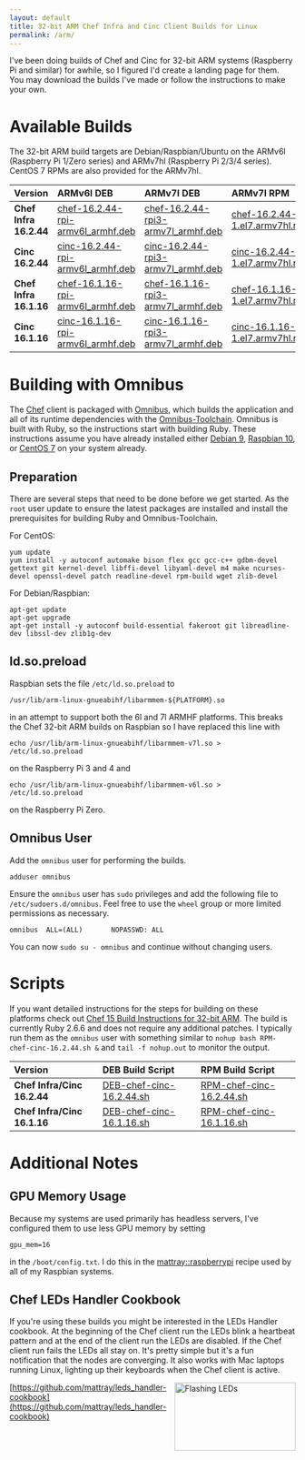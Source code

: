 ```yaml
---
layout: default
title: 32-bit ARM Chef Infra and Cinc Client Builds for Linux
permalink: /arm/
---
```


I've been doing builds of Chef and Cinc for 32-bit ARM systems (Raspberry Pi and similar) for awhile, so I figured I'd create a landing page for them. You may download the builds I've made or follow the instructions to make your own.

# Available Builds

The 32-bit ARM build targets are Debian/Raspbian/Ubuntu on the ARMv6l (Raspberry Pi 1/Zero series) and ARMv7hl (Raspberry Pi 2/3/4 series). CentOS 7 RPMs are also provided for the ARMv7hl.

| Version | ARMv6l DEB | ARMv7l DEB | ARMv7l RPM |
|:-|:-|:-|:-|
| **Chef Infra 16.2.44** | [chef-16.2.44-rpi-armv6l_armhf.deb](https://www.dropbox.com/s/b8rmvu2t7u813vr/chef-16.2.44-rpi-armv6l_armhf.deb?raw=1) | [chef-16.2.44-rpi3-armv7l_armhf.deb](https://www.dropbox.com/s/qghjhnd2ei7ibkp/chef-16.2.44-rpi3-armv7l_armhf.deb?raw=1) | [chef-16.2.44-1.el7.armv7hl.rpm](https://www.dropbox.com/s/v7znbxlkzzcwbj9/chef-16.2.44-1.el7.armv7hl.rpm?raw=1) |
| **Cinc 16.2.44** | [cinc-16.2.44-rpi-armv6l_armhf.deb](https://www.dropbox.com/s/wwth6b56l282t8w/cinc-16.2.44-rpi3-armv7l_armhf.deb?raw=1) | [cinc-16.2.44-rpi3-armv7l_armhf.deb](https://www.dropbox.com/s/1jqqk19bazvakhg/cinc-16.2.44-1.el7.armv7hl.rpm?raw=1) | [cinc-16.2.44-1.el7.armv7hl.rpm](https://www.dropbox.com/s/dxim6vjxoug831z/cinc-16.2.44-rpi-armv6l_armhf.deb?raw=1) |
| **Chef Infra 16.1.16** | [chef-16.1.16-rpi-armv6l_armhf.deb](https://www.dropbox.com/s/3aixsqnkj4rxmyz/chef-16.1.16-rpi-armv6l_armhf.deb?raw=1) | [chef-16.1.16-rpi3-armv7l_armhf.deb](https://www.dropbox.com/s/gq94ktkg9mto53e/chef-16.1.16-rpi3-armv7l_armhf.deb?raw=1) | [chef-16.1.16-1.el7.armv7hl.rpm](https://www.dropbox.com/s/l07cv664qabplll/chef-16.1.16-1.el7.armv7hl.rpm?raw=1) |
| **Cinc 16.1.16** | [cinc-16.1.16-rpi-armv6l_armhf.deb](https://www.dropbox.com/s/j8jg0k7fizmzx31/cinc-16.1.17-rpi-armv6l_armhf.deb?raw=1) | [cinc-16.1.16-rpi3-armv7l_armhf.deb](https://www.dropbox.com/s/jkwtqf7l28rf089/cinc-16.1.16-rpi3-armv7l_armhf.deb?raw=1) | [cinc-16.1.16-1.el7.armv7hl.rpm](https://www.dropbox.com/s/93r5nomxbx6ywgl/cinc-16.1.16-1.el7.armv7hl.rpm?raw=1) |

# Building with Omnibus

The [Chef](https://github.com/chef/chef) client is packaged with [Omnibus](https://github.com/chef/omnibus), which builds the application and all of its runtime dependencies with the [Omnibus-Toolchain](https://github.com/chef/omnibus-toolchain). Omnibus is built with Ruby, so the instructions start with building Ruby. These instructions assume you have already installed either [Debian 9](/2019/01/29/installing-debian-9-7-on-a-beaglebone-black), [Raspbian 10](/2019/09/14/installing-raspbian-10-on-a-raspberry-pi), or [CentOS 7](/2019/05/07/installing-centos-7-6-on-a-raspberry-pi-three) on your system already.

## Preparation

There are several steps that need to be done before we get started. As the `root` user update to ensure the latest packages are installed and install the prerequisites for building Ruby and Omnibus-Toolchain.

For CentOS:

    yum update
    yum install -y autoconf automake bison flex gcc gcc-c++ gdbm-devel gettext git kernel-devel libffi-devel libyaml-devel m4 make ncurses-devel openssl-devel patch readline-devel rpm-build wget zlib-devel

For Debian/Raspbian:

    apt-get update
    apt-get upgrade
    apt-get install -y autoconf build-essential fakeroot git libreadline-dev libssl-dev zlib1g-dev

## ld.so.preload

Raspbian sets the file `/etc/ld.so.preload` to

    /usr/lib/arm-linux-gnueabihf/libarmmem-${PLATFORM}.so

in an attempt to support both the 6l and 7l ARMHF platforms. This breaks the Chef 32-bit ARM builds on Raspbian so I have replaced this line with

    echo /usr/lib/arm-linux-gnueabihf/libarmmem-v7l.so > /etc/ld.so.preload

on the Raspberry Pi 3 and 4 and

    echo /usr/lib/arm-linux-gnueabihf/libarmmem-v6l.so > /etc/ld.so.preload

on the Raspberry Pi Zero.

## Omnibus User

Add the `omnibus` user for performing the builds.

    adduser omnibus

Ensure the `omnibus` user has `sudo` privileges and add the following file to `/etc/sudoers.d/omnibus`. Feel free to use the `wheel` group or more limited permissions as necessary.

    omnibus  ALL=(ALL)       NOPASSWD: ALL

You can now `sudo su - omnibus` and continue without changing users.

# Scripts

If you want detailed instructions for the steps for building on these platforms check out [Chef 15 Build Instructions for 32-bit ARM](/2019/05/18/chef-15-on-arm). The build is currently Ruby 2.6.6 and does not require any additional patches. I typically run them as the `omnibus` user with something similar to `nohup bash RPM-chef-cinc-16.2.44.sh &` and `tail -f nohup.out` to monitor the output.

| Version | DEB Build Script | RPM Build Script |
|:-|:-|:-|
| **Chef Infra/Cinc 16.2.44** | [DEB-chef-cinc-16.2.44.sh](/assets/DEB-chef-cinc-16.2.44.sh) | [RPM-chef-cinc-16.2.44.sh](/assets/RPM-chef-cinc-16.2.44.sh) |
| **Chef Infra/Cinc 16.1.16** | [DEB-chef-cinc-16.1.16.sh](/assets/DEB-chef-cinc-16.1.16.sh) | [RPM-chef-cinc-16.1.16.sh](/assets/RPM-chef-cinc-16.1.16.sh) |

# Additional Notes

## GPU Memory Usage

Because my systems are used primarily has headless servers, I've configured them to use less GPU memory by setting

    gpu_mem=16

in the `/boot/config.txt`. I do this in the [mattray::raspberrypi](https://github.com/mattray/mattray-cookbook/blob/master/recipes/raspberrypi.rb#L59) recipe used by all of my Raspbian systems.

## Chef LEDs Handler Cookbook

If you're using these builds you might be interested in the LEDs Handler cookbook. At the beginning of the Chef client run the LEDs blink a heartbeat pattern and at the end of the client run the LEDs are disabled. If the Chef client run fails the LEDs all stay on. It's pretty simple but it's a fun notification that the nodes are converging. It also works with Mac laptops running Linux, lighting up their keyboards when the Chef client is active.

<a href="https://github.com/mattray/leds_handler-cookbook"><img src="/assets/flashing_leds.gif" alt="Flashing LEDs" width="213" height="120" align="right" /></a>

[https://github.com/mattray/leds_handler-cookbook](https://github.com/mattray/leds_handler-cookbook)
